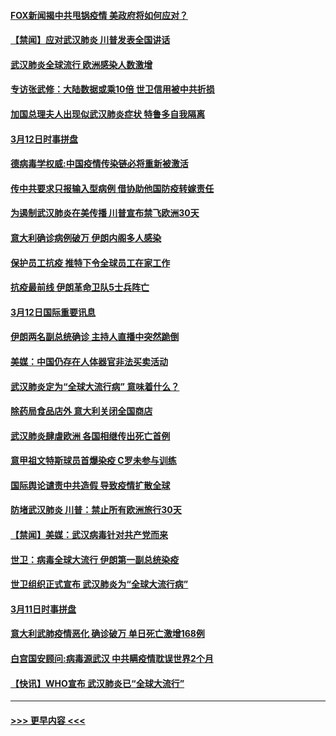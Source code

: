 #### [FOX新闻揭中共甩锅疫情 美政府将如何应对？](../pages/prog202/a102798399.md?t=03130802) 
#### [【禁闻】应对武汉肺炎 川普发表全国讲话](../pages/prog202/a102798327.md?t=03130802) 
#### [武汉肺炎全球流行 欧洲感染人数激增](../pages/prog202/a102798382.md?t=03130802) 
#### [专访张武修：大陆数据或乘10倍 世卫信用被中共折损](../pages/prog202/a102798376.md?t=03130802) 
#### [加国总理夫人出现似武汉肺炎症状 特鲁多自我隔离](../pages/prog202/a102798326.md?t=03130802) 
#### [3月12日时事拼盘](../pages/prog202/a102798314.md?t=03130802) 
#### [德病毒学权威:中国疫情传染链必将重新被激活](../pages/prog202/a102798303.md?t=03130802) 
#### [传中共要求只报输入型病例  借协助他国防疫转嫁责任](../pages/prog202/a102798279.md?t=03130802) 
#### [为遏制武汉肺炎在美传播 川普宣布禁飞欧洲30天](../pages/prog202/a102798249.md?t=03130802) 
#### [意大利确诊病例破万 伊朗内阁多人感染](../pages/prog202/a102798155.md?t=03130802) 
#### [保护员工抗疫 推特下令全球员工在家工作](../pages/prog202/a102798053.md?t=03130802) 
#### [抗疫最前线 伊朗革命卫队5士兵阵亡](../pages/prog202/a102798033.md?t=03130802) 
#### [3月12日国际重要讯息](../pages/prog202/a102797939.md?t=03130802) 
#### [伊朗两名副总统确诊 主持人直播中突然跪倒](../pages/prog202/a102797898.md?t=03130802) 
#### [美媒：中国仍存在人体器官非法买卖活动](../pages/prog202/a102797745.md?t=03130802) 
#### [武汉肺炎定为“全球大流行病” 意味着什么？](../pages/prog202/a102797736.md?t=03130802) 
#### [除药局食品店外 意大利关闭全国商店](../pages/prog202/a102797725.md?t=03130802) 
#### [武汉肺炎肆虐欧洲 各国相继传出死亡首例](../pages/prog202/a102797718.md?t=03130802) 
#### [意甲祖文特斯球员首爆染疫 C罗未参与训练](../pages/prog202/a102797708.md?t=03130802) 
#### [国际舆论谴责中共造假 导致疫情扩散全球](../pages/prog202/a102797692.md?t=03130802) 
#### [防堵武汉肺炎 川普：禁止所有欧洲旅行30天](../pages/prog202/a102797681.md?t=03130802) 
#### [【禁闻】美媒：武汉病毒针对共产党而来](../pages/prog202/a102797618.md?t=03130802) 
#### [世卫：病毒全球大流行 伊朗第一副总统染疫](../pages/prog202/a102797579.md?t=03130802) 
#### [世卫组织正式宣布 武汉肺炎为“全球大流行病”](../pages/prog202/a102797475.md?t=03130802) 
#### [3月11日时事拼盘](../pages/prog202/a102797476.md?t=03130802) 
#### [意大利武肺疫情恶化 确诊破万 单日死亡激增168例](../pages/prog202/a102797393.md?t=03130802) 
#### [白宫国安顾问:病毒源武汉 中共瞒疫情耽误世界2个月](../pages/prog202/a102797433.md?t=03130802) 
#### [【快讯】WHO宣布 武汉肺炎已“全球大流行”](../pages/prog202/a102797429.md?t=03130802) 

----
#### [ >>> 更早内容 <<< ](../indexes/prog202-earlier.md)
